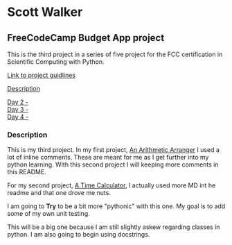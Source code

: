 # Scott Walker

## FreeCodeCamp Budget App project

This is the third project in a series of five project for the FCC certification in Scientific Computing with Python.

[Link to project guidlines](https://www.freecodecamp.org/learn/scientific-computing-with-python/scientific-computing-with-python-projects/budget-app)

[Description](#description)

[Day 2 - ]()  
[Day 3 - ]()  
[Day 4 - ]()

### Description

This is my third project. In my first project, [An Arithmetic Arranger](https://github.com/wswalker87/fcc_arithmetic_arranger) I used a lot of inline comments. These are meant for me as I get further into my python learning. With this second project I will keeping more comments in this README.

For my second project, [A Time Calculator](https://github.com/wswalker87/fcc_time_calc), I actually used more MD int he readme and that one drove me nuts.

I am going to **Try** to be a bit more "pythonic" with this one. My goal is to add some of my own unit testing.

This will be a big one because I am still slightly askew regarding classes in python. I am also going to begin using docstrings.

